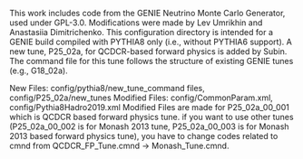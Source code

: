 This work includes code from the GENIE Neutrino Monte Carlo Generator, used under GPL-3.0. Modifications were made by Lev Umrikhin and Anastasiia Dimitrichenko.
This configuration directory is intended for a GENIE build compiled with PYTHIA8 only (i.e., without PYTHIA6 support).
A new tune, P25_02a, for QCDCR-based forward physics is added by Subin. The command file for this tune follows the structure of existing GENIE tunes (e.g., G18_02a).

New Files: config/pythia8/new_tune_command files, config/P25_02a/new_tunes
Modified Files: config/CommonParam.xml, config/Pythia8Hadro2019.xml 
Modified Files are made for P25_02a_00_001 which is QCDCR based forward physics tune. if you want to use other tunes (P25_02a_00_002 is for Monash 2013 tune, P25_02a_00_003 is for Monash 2013 based forward physics tune), you have to change codes related to cmnd from QCDCR_FP_Tune.cmnd -> Monash_Tune.cmnd.

